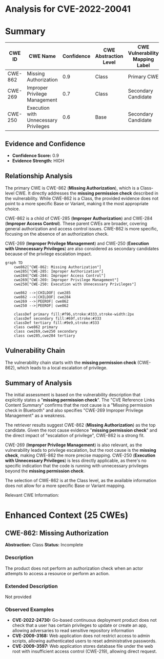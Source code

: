 # Analysis for CVE-2022-20041

# Summary
| CWE ID  | CWE Name                                                                                                  | Confidence | CWE Abstraction Level | CWE Vulnerability Mapping Label | CWE-Vulnerability Mapping Notes |
| ------- | --------------------------------------------------------------------------------------------------------- | ---------- | --------------------- | ------------------------------- | ----------------------------- |
| CWE-862 | Missing Authorization                                                                                     | 0.9        | Class                 | Primary CWE                     | Allowed-with-Review           |
| CWE-269 | Improper Privilege Management                                                                              | 0.7        | Class                 | Secondary Candidate             | Allowed                       |
| CWE-250 | Execution with Unnecessary Privileges                                                                   | 0.6        | Base                  | Secondary Candidate             | Allowed                       |

## Evidence and Confidence

*   **Confidence Score:** 0.9
*   **Evidence Strength:** HIGH

## Relationship Analysis
The primary CWE is CWE-862 (**Missing Authorization**), which is a Class-level CWE. It directly addresses the **missing permission check** described in the vulnerability. While CWE-862 is a Class, the provided evidence does not point to a more specific Base or Variant, making it the most appropriate choice.

CWE-862 is a child of CWE-285 (**Improper Authorization**) and CWE-284 (**Improper Access Control**). These parent CWEs are broader, covering general authorization and access control issues. CWE-862 is more specific, focusing on the absence of an authorization check.

CWE-269 (**Improper Privilege Management**) and CWE-250 (**Execution with Unnecessary Privileges**) are also considered as secondary candidates because of the privilege escalation impact.

```mermaid
graph TD
    cwe862["CWE-862: Missing Authorization"]
    cwe285["CWE-285: Improper Authorization"]
    cwe284["CWE-284: Improper Access Control"]
    cwe269["CWE-269: Improper Privilege Management"]
    cwe250["CWE-250: Execution with Unnecessary Privileges"]

    cwe862 -->|CHILDOF| cwe285
    cwe862 -->|CHILDOF| cwe284
    cwe269 -->|PEEROF| cwe862
    cwe250 -->|PEEROF| cwe862
    
    classDef primary fill:#f96,stroke:#333,stroke-width:2px
    classDef secondary fill:#69f,stroke:#333
    classDef tertiary fill:#9e9,stroke:#333
    class cwe862 primary
    class cwe269,cwe250 secondary
    class cwe285,cwe284 tertiary
```

## Vulnerability Chain
The vulnerability chain starts with the **missing permission check** (CWE-862), which leads to a local escalation of privilege.

## Summary of Analysis
The initial assessment is based on the vulnerability description that explicitly states a "**missing permission check**". The "CVE Reference Links Content Summary" confirms that the root cause is a "Missing permission check in Bluetooth" and also specifies "CWE-269 Improper Privilege Management" as a weakness.

The retriever results suggest CWE-862 (**Missing Authorization**) as the top candidate. Given the root cause evidence "**missing permission check**" and the direct impact of "escalation of privilege", CWE-862 is a strong fit.

CWE-269 (**Improper Privilege Management**) is also relevant, as the vulnerability leads to privilege escalation, but the root cause is the **missing check**, making CWE-862 the more precise mapping. CWE-250 (**Execution with Unnecessary Privileges**) is less directly applicable, as there's no specific indication that the code is running with unnecessary privileges beyond the **missing permission check**.

The selection of CWE-862 is at the Class level, as the available information does not allow for a more specific Base or Variant mapping.

Relevant CWE Information:

# Enhanced Context (25 CWEs)

## CWE-862: Missing Authorization
**Abstraction:** Class
**Status:** Incomplete

### Description
The product does not perform an authorization check when an actor attempts to access a resource or perform an action.

### Extended Description
Not provided

### Observed Examples
- **CVE-2022-24730:** Go-based continuous deployment product does not check that a user has certain privileges to update or create an app, allowing adversaries to read sensitive repository information
- **CVE-2009-3168:** Web application does not restrict access to admin scripts, allowing authenticated users to reset administrative passwords.
- **CVE-2009-3597:** Web application stores database file under the web root with insufficient access control (CWE-219), allowing direct request.